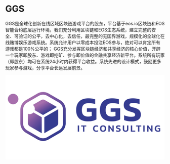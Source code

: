 # GGS

GGS是全球化创新在线区域区块链游戏平台的股东，平台基于eos.io区块链和EOS智能合约底层运行环境，我们充分利用区块链和EOS生态系统，建立完整的安全、可验证的公平，去中心化，去信任，最完整的无国界游戏，规模化的全球化在线赌博娱乐游戏系统。系统允许用户以零成本投注EOS参与，绝对可以肯定所有游戏都是100%公平的； GGS充分发挥区块链经济和共享经济的核心价值，开辟一个玩家即股东、游戏即挖矿、参与即价值的金融共享经济新平台。系统所有玩家（即股东）均可在系统24小时内获得平台收益。系统先进的设计模式，鼓励更多玩家参与游戏，分享平台长远发展前景。

![R](R.png)
